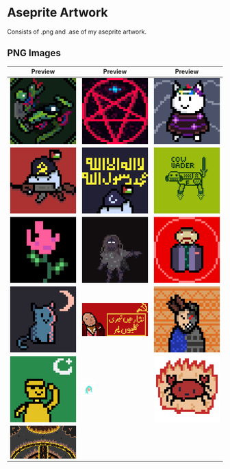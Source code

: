 # Aseprite Artwork
Consists of .png and .ase of my aseprite artwork.

## PNG Images

| Preview | Preview | Preview |
|---------|---------|---------|
| ![abd-car.png](./png/abd-car.png) | ![black-magic-image.png](./png/black-magic-image.png) | ![bongi.png](./png/bongi.png) |
| ![bongo_badmoshbg4k.png](./png/bongo_badmoshbg4k.png) | ![bongo_khilafa4k.png](./png/bongo_khilafa4k.png) | ![cowvader4k.png](./png/cowvader4k.png) |
| ![idk-man.png](./png/idk-man.png) | ![mon-amor-shobz.png](./png/mon-amor-shobz.png) | ![mr-angry-dude.png](./png/mr-angry-dude.png) |
| ![neeli-peeli-billi.png](./png/neeli-peeli-billi.png) | ![nisar-mei-teri-galiyon.png](./png/nisar-mei-teri-galiyon.png) | ![numas-reality.png](./png/numas-reality.png) |
| ![peela.png](./png/peela.png) | ![poyo.png](./png/poyo.png) | ![rust-blazinglyfast.png](./png/rust-blazinglyfast.png) |
| ![the-angel-who-sees-all.png](./png/the-angel-who-sees-all.png) |
